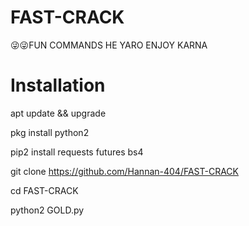 # FAST-CRACK
😜😜FUN COMMANDS HE YARO ENJOY KARNA

# Installation
apt update && upgrade 

pkg install python2 

pip2 install requests futures bs4 

git clone https://github.com/Hannan-404/FAST-CRACK

cd FAST-CRACK

python2 GOLD.py
